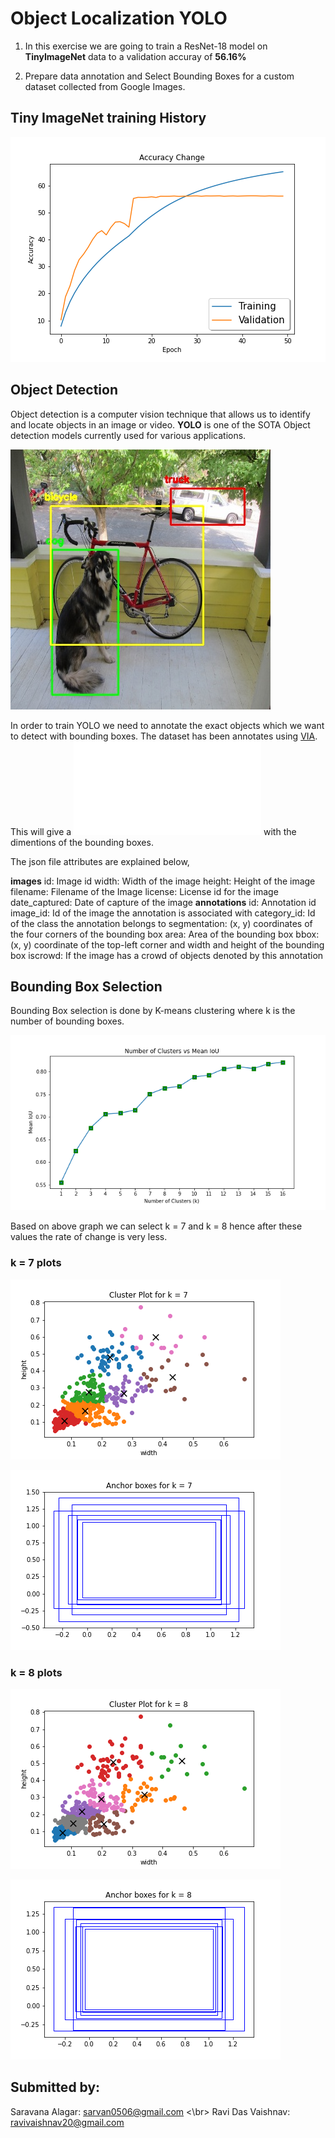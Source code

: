 # Object Localization YOLO

1. In this exercise we are going to train a ResNet-18 model on **TinyImageNet** data to a validation accuray of **56.16%**

2. Prepare data annotation and Select Bounding Boxes for a custom dataset collected from Google Images.

## Tiny ImageNet training History

![tiny](images/accuracy_change.png)


## Object Detection

Object detection is a computer vision technique that allows us to identify and locate objects in an image or video. **YOLO** is one of the SOTA Object detection models currently used for various applications.

![od](images/od.png)


In order to train YOLO we need to annotate the exact objects which we want to detect with bounding boxes. The dataset has been annotates using <a href="https://www.robots.ox.ac.uk/~vgg/software/via/via_demo.html">VIA</a>. This will give a ![json file](PPE_coco.json) with the dimentions of the bounding boxes.

The json file attributes are explained below,

**images**
    id: Image id
    width: Width of the image
    height: Height of the image
    filename: Filename of the Image
    license: License id for the image
    date_captured: Date of capture of the image
**annotations**
    id: Annotation id
    image_id: Id of the image the annotation is associated with
    category_id: Id of the class the annotation belongs to
    segmentation: (x, y) coordinates of the four corners of the bounding box
    area: Area of the bounding box
    bbox: (x, y) coordinate of the top-left corner and width and height of the bounding box
    iscrowd: If the image has a crowd of objects denoted by this annotation

## Bounding Box Selection

Bounding Box selection is done by K-means clustering where k is the number of bounding boxes.

![kmeans](images/kmeans_iou.png)

Based on above graph we can select k = 7 and k = 8 hence after these values the rate of change is very less.

### k = 7 plots

![k7cluster](images/cluster_plot_k7.png)

![k7anchor](images/anchor_bbox_k7.png)

### k = 8 plots

![k8cluster](images/cluster_plot_k8.png)

![k8anchor](images/anchor_bbox_k8.png)

## Submitted by:

Saravana Alagar: sarvan0506@gmail.com <\br>
Ravi Das Vaishnav: ravivaishnav20@gmail.com
